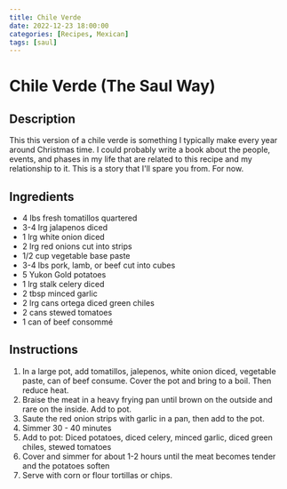 ```yaml
---
title: Chile Verde
date: 2022-12-23 18:00:00
categories: [Recipes, Mexican]
tags: [saul]
---
```


# Chile Verde (The Saul Way)

## Description
This this version of a chile verde is something I typically make every year around Christmas time. I could probably write a book about the people, events, and phases in my life that are related to this recipe and my relationship to it. This is a story that I'll spare you from. For now.

## Ingredients


- 4 lbs fresh tomatillos quartered
- 3-4 lrg jalapenos diced
- 1 lrg white onion diced
- 2 lrg red onions cut into strips
- 1/2 cup vegetable base paste
- 3-4 lbs pork, lamb, or beef cut into cubes
- 5 Yukon Gold potatoes
- 1 lrg stalk celery diced
- 2 tbsp minced garlic
- 2 lrg cans ortega diced green chiles
- 2 cans stewed tomatoes
- 1 can of beef consommé 



## Instructions

1. In a large pot, add tomatillos, jalepenos, white onion diced, vegetable paste, can of beef consume. Cover the pot and bring to a boil. Then reduce heat.
2. Braise the meat in a heavy frying pan until brown on the outside and rare on the inside. Add to pot.
3. Saute the red onion strips with garlic in a pan, then add to the pot.
4. Simmer 30 - 40 minutes
5. Add to pot: Diced potatoes, diced celery, minced garlic, diced green chiles, stewed tomatoes
6. Cover and simmer for about 1-2 hours until the meat becomes tender and the potatoes soften
7. Serve with corn or flour tortillas or chips.